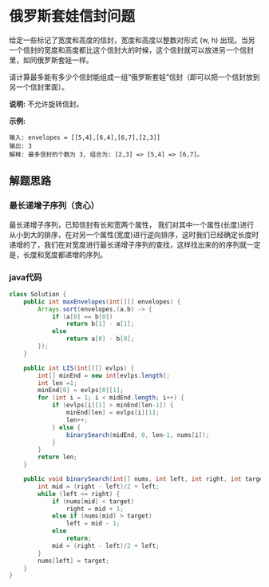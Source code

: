 # 俄罗斯套娃信封问题
给定一些标记了宽度和高度的信封，宽度和高度以整数对形式 (w, h) 出现。当另一个信封的宽度和高度都比这个信封大的时候，这个信封就可以放进另一个信封里，如同俄罗斯套娃一样。

请计算最多能有多少个信封能组成一组“俄罗斯套娃”信封（即可以把一个信封放到另一个信封里面）。

**说明:**
不允许旋转信封。

**示例:**
```
输入: envelopes = [[5,4],[6,4],[6,7],[2,3]]
输出: 3 
解释: 最多信封的个数为 3, 组合为: [2,3] => [5,4] => [6,7]。
```
## 解题思路
### 最长递增子序列（贪心）
最长递增子序列，已知信封有长和宽两个属性， 我们对其中一个属性(长度)进行从小到大的排序，在对另一个属性(宽度)进行逆向排序，这时我们已经确定长度时递增的了，我们在对宽度进行最长递增子序列的查找，这样找出来的的序列就一定是，长度和宽度都递增的序列。
### java代码
```java
class Solution {
    public int maxEnvelopes(int[][] envelopes) {
        Arrays.sort(envelopes,(a,b) -> {
            if (a[0] == b[0])
                return b[1] - a[1];
            else
                return a[0] - b[0];
        });
    }

    public int LIS(int[][] evlps) {
        int[] minEnd = new int[evlps.length];
        int len =1;
        minEnd[0] = evlps[0][1];
        for (int i = 1; i < midEnd.length; i++) {
            if (evlps[i][1] > minEnd[len-1]) {
                minEnd[len] = evlps[i][1];
                len++;
            } else {
                binarySearch(midEnd, 0, len-1, nums[i]);
            }
        }
        return len;
    }

    public void binarySearch(int[] nums, int left, int right, int target) {
        int mid = (right - left)/2 + left;
        while (left <= right) {
            if (nums[mid] < target) 
                right = mid + 1;
            else if (nums[mid] > target)
                left = mid - 1;
            else
                return;
            mid = (right - left)/2 + left;
        }
        nums[left] = target;
    }
}
```